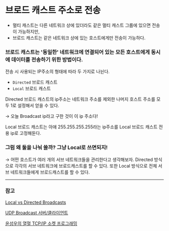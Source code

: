 # 브로드 캐스트 주소로 전송
- 멀티 캐스트는 다른 네트워크 상에 있더라도 같은 멀티 캐스트 그룹에 있으면 전송이 가능하지만, 
- 브로드 캐스트는 같은 네트워크 상에 있는 호스트에게만 전송이 가능하다.

### 브로드 캐스트는 '동일한' 네트워크에 연결되어 있는 모든 호스트에게 동시에 데이터를 전송하기 위한 방법이다.

전송 시 사용되는 IP주소의 형태에 따라 두 가지로 나뉜다. 

- `Directed` 브로드 캐스트
- `Local` 브로드 캐스트

Directed 브로드 캐스트의 ip주소는 네트워크 주소를 제외한 나머지 호스트 주소를 모두 1로 설정해서 얻을 수 있다. 

→ 오늘 Broadcast ip라고 구한 것이 이 ip 주소다!

Local 브로드 캐스트는 아애 255.255.255.255라는 ip주소를 Local 브로드 캐스트 전용 ip로 고정해둔다. 

### 그럼 왜 둘을 나눠 쓸까? 그냥 Local로 쓰면되지!

→ 어떤 호스트가 여러 개의 서브 네트워크들을 관리한다고 생각해보자. Directed 방식으로 각각의 서브 네트워크에 브로드캐스트를 할 수 있다. 또한 Local 방식으로 전체 서브 네트워크들에게 브로드캐스트를 할 수 있다.


---

### 참고
[Local vs Directed Broadcasts](https://www.packetflow.co.uk/local-vs-directed-broadcasts/)

[UDP Broadcast 서버/클라이언트](https://humaneer.net/280)

[윤성우의 열혈 TCP/IP 소켓 프로그래밍](https://book.naver.com/bookdb/book_detail.nhn?bid=6190577)